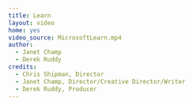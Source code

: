 ```yaml
---
title: Learn
layout: video
home: yes
video_source: MicrosoftLearn.mp4
author:
  - Janet Champ
  - Derek Ruddy
credits:
  - Chris Shipman, Director
  - Janet Champ, Director/Creative Director/Writer
  - Derek Ruddy, Producer
---
```

